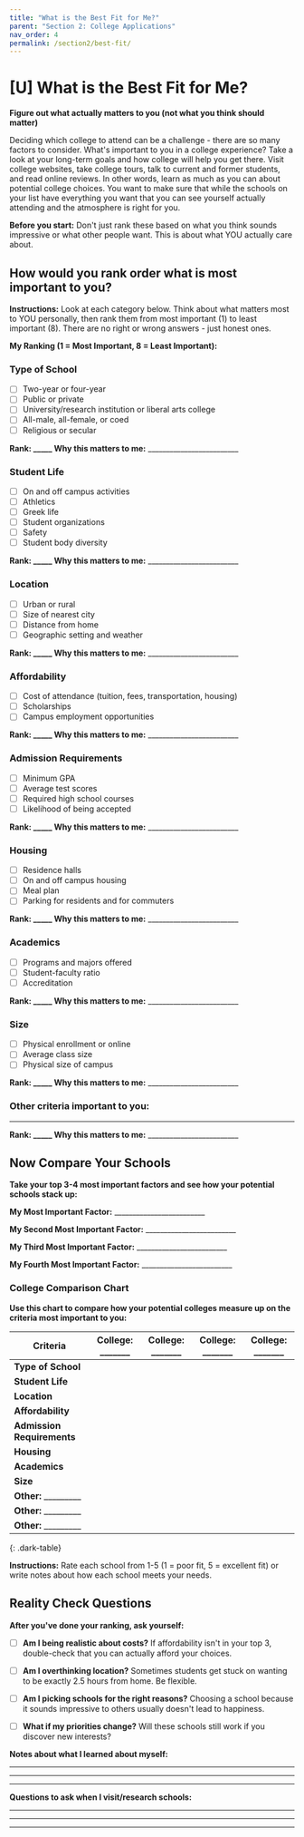 ```yaml
---
title: "What is the Best Fit for Me?"
parent: "Section 2: College Applications"
nav_order: 4
permalink: /section2/best-fit/
---
```


# [U] What is the Best Fit for Me?

**Figure out what actually matters to you (not what you think should matter)**

Deciding which college to attend can be a challenge - there are so many factors to consider. What's important to you in a college experience? Take a look at your long-term goals and how college will help you get there. Visit college websites, take college tours, talk to current and former students, and read online reviews. In other words, learn as much as you can about potential college choices. You want to make sure that while the schools on your list have everything you want that you can see yourself actually attending and the atmosphere is right for you.

**Before you start:** Don't just rank these based on what you think sounds impressive or what other people want. This is about what YOU actually care about.

## How would you rank order what is most important to you?

**Instructions:** Look at each category below. Think about what matters most to YOU personally, then rank them from most important (1) to least important (8). There are no right or wrong answers - just honest ones.

**My Ranking (1 = Most Important, 8 = Least Important):**

### Type of School
- [ ] Two-year or four-year
- [ ] Public or private  
- [ ] University/research institution or liberal arts college
- [ ] All-male, all-female, or coed
- [ ] Religious or secular

**Rank: _____ Why this matters to me:** _________________________

### Student Life  
- [ ] On and off campus activities
- [ ] Athletics
- [ ] Greek life
- [ ] Student organizations
- [ ] Safety
- [ ] Student body diversity

**Rank: _____ Why this matters to me:** _________________________

### Location
- [ ] Urban or rural
- [ ] Size of nearest city
- [ ] Distance from home
- [ ] Geographic setting and weather

**Rank: _____ Why this matters to me:** _________________________

### Affordability
- [ ] Cost of attendance (tuition, fees, transportation, housing)
- [ ] Scholarships
- [ ] Campus employment opportunities

**Rank: _____ Why this matters to me:** _________________________

### Admission Requirements
- [ ] Minimum GPA
- [ ] Average test scores
- [ ] Required high school courses
- [ ] Likelihood of being accepted

**Rank: _____ Why this matters to me:** _________________________

### Housing
- [ ] Residence halls
- [ ] On and off campus housing
- [ ] Meal plan
- [ ] Parking for residents and for commuters

**Rank: _____ Why this matters to me:** _________________________

### Academics
- [ ] Programs and majors offered
- [ ] Student-faculty ratio
- [ ] Accreditation

**Rank: _____ Why this matters to me:** _________________________

### Size
- [ ] Physical enrollment or online
- [ ] Average class size
- [ ] Physical size of campus

**Rank: _____ Why this matters to me:** _________________________

### Other criteria important to you:
_________________________________________________

**Rank: _____ Why this matters to me:** _________________________

## Now Compare Your Schools

**Take your top 3-4 most important factors and see how your potential schools stack up:**

**My Most Important Factor:** _________________________

**My Second Most Important Factor:** _________________________

**My Third Most Important Factor:** _________________________

**My Fourth Most Important Factor:** _________________________

### College Comparison Chart

**Use this chart to compare how your potential colleges measure up on the criteria most important to you:**

| **Criteria** | **College:** _______ | **College:** _______ | **College:** _______ | **College:** _______ |
|--------------|---------------------|---------------------|---------------------|---------------------|
| **Type of School** | | | | |
| **Student Life** | | | | |
| **Location** | | | | |
| **Affordability** | | | | |
| **Admission Requirements** | | | | |
| **Housing** | | | | |
| **Academics** | | | | |
| **Size** | | | | |
| **Other:** _________ | | | | |
| **Other:** _________ | | | | |
| **Other:** _________ | | | | |
{: .dark-table}

**Instructions:** Rate each school from 1-5 (1 = poor fit, 5 = excellent fit) or write notes about how each school meets your needs.

## Reality Check Questions

**After you've done your ranking, ask yourself:**

- [ ] **Am I being realistic about costs?** If affordability isn't in your top 3, double-check that you can actually afford your choices.

- [ ] **Am I overthinking location?** Sometimes students get stuck on wanting to be exactly 2.5 hours from home. Be flexible.

- [ ] **Am I picking schools for the right reasons?** Choosing a school because it sounds impressive to others usually doesn't lead to happiness.

- [ ] **What if my priorities change?** Will these schools still work if you discover new interests?

**Notes about what I learned about myself:**

_________________________________________________

_________________________________________________

_________________________________________________

**Questions to ask when I visit/research schools:**

_________________________________________________

_________________________________________________

_________________________________________________
